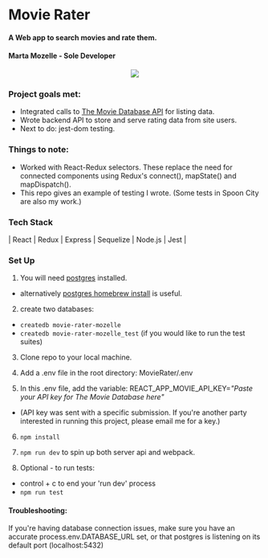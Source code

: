 # Movie Rater
#### A Web app to search movies and rate them.
#### Marta Mozelle - Sole Developer

<p align="center">
  <img src=https://github.com/MozMM/MovieRater/blob/main/src/client/images/ReadmeDemo/Movie-Rate-I-fier.gif>
</p>

### Project goals met: 
- Integrated calls to [The Movie Database API](themoviedb.org) for listing data. 
- Wrote backend API to store and serve rating data from site users. 
- Next to do: jest-dom testing. 

### Things to note:
- Worked with React-Redux selectors. These replace the need for connected components using Redux's connect(), mapState() and mapDispatch().
- This repo gives an example of testing I wrote. (Some tests in Spoon City are also my work.)

### Tech Stack
| React | Redux | Express | Sequelize | Node.js | Jest |

### Set Up
1) You will need [postgres](https://www.postgresql.org/download/) installed. 
* alternatively [postgres homebrew install](https://wiki.postgresql.org/wiki/Homebrew) is useful.

2) create two databases: 
* `createdb movie-rater-mozelle`
* `createdb movie-rater-mozelle_test`   (if you would like to run the test suites) 

3) Clone repo to your local machine.

4) Add a .env file in the root directory: MovieRater/.env

5) In this .env file, add the variable: REACT_APP_MOVIE_API_KEY=*"Paste your API key for The Movie Database here"*
* (API key was sent with a specific submission. If you're another party interested in running this project, please email me for a key.)

6) `npm install`

7) `npm run dev` to spin up both server api and webpack. 

8) Optional - to run tests: 
  * control + c to end your 'run dev' process
  * `npm run test`

#### Troubleshooting:
If you're having database connection issues, make sure you have an accurate process.env.DATABASE_URL set, or that postgres is listening on its default port (localhost:5432)

